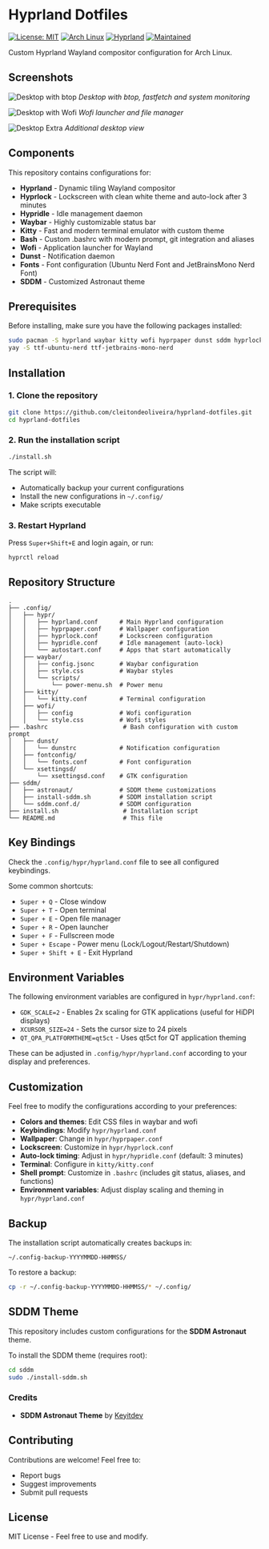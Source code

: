 # Hyprland Dotfiles

[![License: MIT](https://img.shields.io/badge/License-MIT-yellow.svg)](https://opensource.org/licenses/MIT)
[![Arch Linux](https://img.shields.io/badge/Arch%20Linux-1793D1?logo=arch-linux&logoColor=fff)](https://archlinux.org/)
[![Hyprland](https://img.shields.io/badge/Hyprland-Wayland-blue)](https://hyprland.org/)
[![Maintained](https://img.shields.io/badge/Maintained%3F-yes-green.svg)](https://github.com/cleitondeoliveira/hyprland-dotfiles/graphs/commit-activity)

Custom Hyprland Wayland compositor configuration for Arch Linux.

## Screenshots

![Desktop with btop](screenshots/desktop-btop.png)
*Desktop with btop, fastfetch and system monitoring*

![Desktop with Wofi](screenshots/desktop-wofi.png)
*Wofi launcher and file manager*

![Desktop Extra](screenshots/desktop-extra.png)
*Additional desktop view*

## Components

This repository contains configurations for:

- **Hyprland** - Dynamic tiling Wayland compositor
- **Hyprlock** - Lockscreen with clean white theme and auto-lock after 3 minutes
- **Hypridle** - Idle management daemon
- **Waybar** - Highly customizable status bar
- **Kitty** - Fast and modern terminal emulator with custom theme
- **Bash** - Custom .bashrc with modern prompt, git integration and aliases
- **Wofi** - Application launcher for Wayland
- **Dunst** - Notification daemon
- **Fonts** - Font configuration (Ubuntu Nerd Font and JetBrainsMono Nerd Font)
- **SDDM** - Customized Astronaut theme

## Prerequisites

Before installing, make sure you have the following packages installed:

```bash
sudo pacman -S hyprland waybar kitty wofi hyprpaper dunst sddm hyprlock hypridle
yay -S ttf-ubuntu-nerd ttf-jetbrains-mono-nerd
```

## Installation

### 1. Clone the repository

```bash
git clone https://github.com/cleitondeoliveira/hyprland-dotfiles.git
cd hyprland-dotfiles
```

### 2. Run the installation script

```bash
./install.sh
```

The script will:
- Automatically backup your current configurations
- Install the new configurations in `~/.config/`
- Make scripts executable

### 3. Restart Hyprland

Press `Super+Shift+E` and login again, or run:

```bash
hyprctl reload
```

## Repository Structure

```
.
├── .config/
│   ├── hypr/
│   │   ├── hyprland.conf      # Main Hyprland configuration
│   │   ├── hyprpaper.conf     # Wallpaper configuration
│   │   ├── hyprlock.conf      # Lockscreen configuration
│   │   ├── hypridle.conf      # Idle management (auto-lock)
│   │   └── autostart.conf     # Apps that start automatically
│   ├── waybar/
│   │   ├── config.jsonc       # Waybar configuration
│   │   ├── style.css          # Waybar styles
│   │   └── scripts/
│   │       └── power-menu.sh  # Power menu
│   ├── kitty/
│   │   └── kitty.conf         # Terminal configuration
│   ├── wofi/
│   │   ├── config             # Wofi configuration
│   │   └── style.css          # Wofi styles
├── .bashrc                     # Bash configuration with custom prompt
│   ├── dunst/
│   │   └── dunstrc            # Notification configuration
│   ├── fontconfig/
│   │   └── fonts.conf         # Font configuration
│   └── xsettingsd/
│       └── xsettingsd.conf    # GTK configuration
├── sddm/
│   ├── astronaut/             # SDDM theme customizations
│   ├── install-sddm.sh        # SDDM installation script
│   └── sddm.conf.d/           # SDDM configuration
├── install.sh                  # Installation script
└── README.md                   # This file
```

## Key Bindings

Check the `.config/hypr/hyprland.conf` file to see all configured keybindings.

Some common shortcuts:
- `Super + Q` - Close window
- `Super + T` - Open terminal
- `Super + E` - Open file manager
- `Super + R` - Open launcher
- `Super + F` - Fullscreen mode
- `Super + Escape` - Power menu (Lock/Logout/Restart/Shutdown)
- `Super + Shift + E` - Exit Hyprland

## Environment Variables

The following environment variables are configured in `hypr/hyprland.conf`:

- `GDK_SCALE=2` - Enables 2x scaling for GTK applications (useful for HiDPI displays)
- `XCURSOR_SIZE=24` - Sets the cursor size to 24 pixels
- `QT_QPA_PLATFORMTHEME=qt5ct` - Uses qt5ct for QT application theming

These can be adjusted in `.config/hypr/hyprland.conf` according to your display and preferences.

## Customization

Feel free to modify the configurations according to your preferences:

- **Colors and themes**: Edit CSS files in waybar and wofi
- **Keybindings**: Modify `hypr/hyprland.conf`
- **Wallpaper**: Change in `hypr/hyprpaper.conf`
- **Lockscreen**: Customize in `hypr/hyprlock.conf`
- **Auto-lock timing**: Adjust in `hypr/hypridle.conf` (default: 3 minutes)
- **Terminal**: Configure in `kitty/kitty.conf`
- **Shell prompt**: Customize in `.bashrc` (includes git status, aliases, and functions)
- **Environment variables**: Adjust display scaling and theming in `hypr/hyprland.conf`

## Backup

The installation script automatically creates backups in:
```
~/.config-backup-YYYYMMDD-HHMMSS/
```

To restore a backup:
```bash
cp -r ~/.config-backup-YYYYMMDD-HHMMSS/* ~/.config/
```

## SDDM Theme

This repository includes custom configurations for the **SDDM Astronaut** theme.

To install the SDDM theme (requires root):
```bash
cd sddm
sudo ./install-sddm.sh
```

### Credits
- **SDDM Astronaut Theme** by [Keyitdev](https://github.com/Keyitdev/sddm-astronaut-theme)

## Contributing

Contributions are welcome! Feel free to:
- Report bugs
- Suggest improvements
- Submit pull requests

## License

MIT License - Feel free to use and modify.

